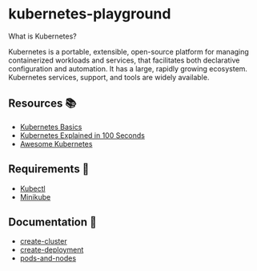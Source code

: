# kubernetes-playground

What is Kubernetes?

Kubernetes is a portable, extensible, open-source platform for managing containerized workloads and services, that facilitates both declarative configuration and automation. It has a large, rapidly growing ecosystem. Kubernetes services, support, and tools are widely available.

## Resources 📚

- [Kubernetes Basics](https://kubernetes.io/docs/tutorials/kubernetes-basics/)
- [Kubernetes Explained in 100 Seconds](https://www.youtube.com/watch?v=PziYflu8cB8)
- [Awesome Kubernetes](https://github.com/tomhuang12/awesome-k8s-resources)

## Requirements 🧰

- [Kubectl](https://kubernetes.io/docs/tasks/tools/#kubectl) 
- [Minikube](https://minikube.sigs.k8s.io/docs/start/)

## Documentation 📖

- [create-cluster](./docs/create-cluster.md)
- [create-deployment](./docs/create-deployment.md)
- [pods-and-nodes](./docs/pods-and-nodes.md)